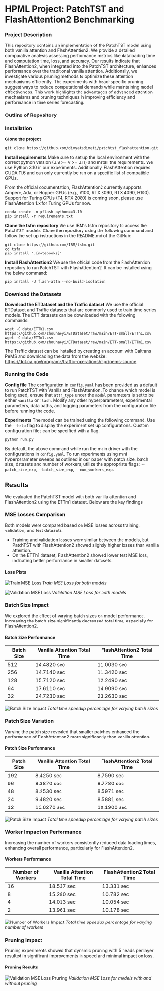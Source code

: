# HPML Project: PatchTST and FlashAttention2 Benchmarking

### Project Description
This repository contains an implementation of the PatchTST model using both vanilla attention and FlashAttention2. We provide a detailed comparative analysis assessing performance metrics like dataloading time and computation time, loss, and accuracy. Our results indicate that FlashAttention2, when integrated into the PatchTST architecture, enhances performance over the traditional vanilla attention. Additionally, we investigate various pruning methods to optimize these attention mechanisms efficiently. The experiments with head-specific pruning suggest ways to reduce computational demands while maintaining model effectiveness. This work highlights the advantages of advanced attention mechanisms and pruning techniques in improving efficiency and performance in time series forecasting.

### Outline of Repository


### Installation
**Clone the project**
``` 
git clone https://github.com/divyatadimeti/patchtst_flashattention.git
```
**Install requirements**
Make sure to set up the local environment with the correct python version (3.9 >= v >= 3.11) and install the requirements. We use Python 3.10 in our experiments. Additionally, FlashAttention requires CUDA 11.6 and can only currently be run on a specific list of compatible GPUs.

From the official documentation, FlashAttention2 currently supports Ampere, Ada, or Hopper GPUs (e.g., A100, RTX 3090, RTX 4090, H100). Support for Turing GPUs (T4, RTX 2080) is coming soon, please use FlashAttention 1.x for Turing GPUs for now.
```
conda create -n pflash python==3.10
pip install -r requirements.txt
```

**Clone the tsfm repository**
We use IBM's tsfm repository to access the PatchTST models. Clone the repository using the following command and follow the set up instructions in the README.md of the GitHub:
```
git clone https://github.com/IBM/tsfm.git
cd tsfm
pip install ".[notebooks]"
```

**Install FlashAttention2**
We use the official code from the FlashAttention repository to run PatchTST with FlashAttention2. It can be installed using the below command:
```
pip install -U flash-attn --no-build-isolation
```

### Download the Datasets
**Download the ETDataset and the Traffic dataset**
We use the official ETDataset and Traffic datasets that are commonly used to train time-series models. The ETT datasets can be downloaded with the following commands:
```
wget -O data/ETTh1.csv https://github.com/zhouhaoyi/ETDataset/raw/main/ETT-small/ETTh1.csv
wget -O data/ETTm1.csv https://github.com/zhouhaoyi/ETDataset/raw/main/ETT-small/ETTm1.csv
```
The Traffic dataset can be installed by creating an account with Caltrans PeMS and downloading the data from the website: https://dot.ca.gov/programs/traffic-operations/mpr/pems-source.

### Running the Code
**Config file**
The configuration in `config.yaml` has been provided as a default to run PatchTST with Vanilla and FlashAttention. To change which model is being used, ensure that `attn_type` under the `model` parameters is set to be either `vanilla` or `flash`. Modify any other hyperparameters, experimental parameters, data paths, and logging parameters from the configuration file before running the code.

**Experiments**
The model can be trained using the following command. Use the `--help` flag to display the experiment set up configurations. Custom configuration files can be specified with a flag.
```
python run.py
```
By default, the above command while run the main driver with the configurations in `config.yaml`. To run experiments using mini hyperparameter sweeps as outlined in our paper with patch size, batch size, datasets and number of workers, utilize the appropriate flags: `--patch_size_exp`, `--batch_size_exp`, `--num_workers_exp`.



## Results

We evaluated the PatchTST model with both vanilla attention and FlashAttention2 using the ETTm1 dataset. Below are the key findings:

### MSE Losses Comparison

Both models were compared based on MSE losses across training, validation, and test datasets:

- Training and validation losses were similar between the models, but PatchTST with FlashAttention2 showed slightly higher losses than vanilla attention.
- On the ETTh1 dataset, FlashAttention2 showed lower test MSE loss, indicating better performance in smaller datasets.

#### Loss Plots
![Train MSE Loss](plots/train_mse.png)
*Train MSE Loss for both models*

![Validation MSE Loss](plots/val_mse.png)
*Validation MSE Loss for both models*

### Batch Size Impact

We explored the effect of varying batch sizes on model performance. Increasing the batch size significantly decreased total time, especially for FlashAttention2.

#### Batch Size Performance
| Batch Size | Vanilla Attention Total Time | FlashAttention2 Total Time |
|------------|------------------------------|----------------------------|
| 512        | 14.4820 sec                  | 11.0030 sec                |
| 256        | 14.7140 sec                  | 11.3420 sec                |
| 128        | 15.7120 sec                  | 12.2490 sec                |
| 64         | 17.6110 sec                  | 14.9090 sec                |
| 32         | 24.7230 sec                  | 23.2630 sec                |

![Batch Size Impact](plots/batchsize_plot.png)
*Total time speedup percentage for varying batch sizes*

### Patch Size Variation

Varying the patch size revealed that smaller patches enhanced the performance of FlashAttention2 more significantly than vanilla attention.

#### Patch Size Performance
| Patch Size | Vanilla Attention Total Time | FlashAttention2 Total Time |
|------------|------------------------------|----------------------------|
| 192        | 8.4250 sec                   | 8.7590 sec                 |
| 96         | 8.3870 sec                   | 8.7780 sec                 |
| 48         | 8.2530 sec                   | 8.5971 sec                 |
| 24         | 9.4820 sec                   | 8.5881 sec                 |
| 12         | 13.8270 sec                  | 10.1900 sec                |

![Patch Size Impact](plots/patchsize_plot.png)
*Total time speedup percentage for varying patch sizes*

### Worker Impact on Performance

Increasing the number of workers consistently reduced data loading times, enhancing overall performance, particularly for FlashAttention2.

#### Workers Performance
| Number of Workers | Vanilla Attention Total Time | FlashAttention2 Total Time |
|-------------------|------------------------------|----------------------------|
| 16                | 18.537 sec                   | 13.331 sec                 |
| 8                 | 15.280 sec                   | 10.782 sec                 |
| 4                 | 14.013 sec                   | 10.054 sec                 |
| 2                 | 13.961 sec                   | 10.178 sec                 |

![Number of Workers Impact](plots/numworkers_plot.png)
*Total time speedup percentage for varying number of workers*

### Pruning Impact

Pruning experiments showed that dynamic pruning with 5 heads per layer resulted in significant improvements in speed and minimal impact on loss.

#### Pruning Results
![Validation MSE Loss Pruning](plots/val_mse_pruning.png)
*Validation MSE Loss for models with and without pruning*
